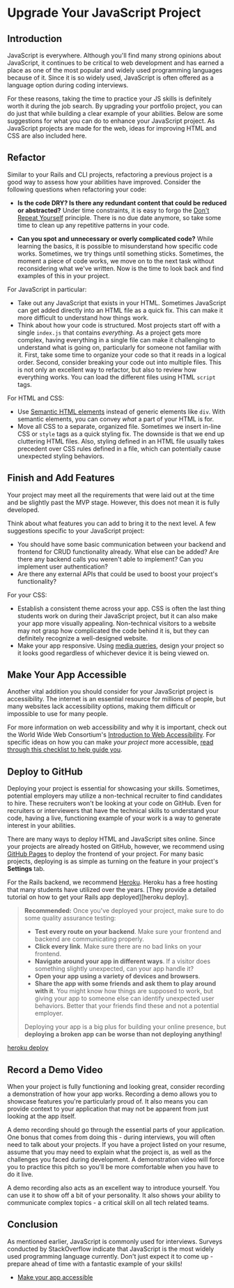 # Upgrade Your JavaScript Project

## Introduction

JavaScript is everywhere. Although you'll find many strong opinions about
JavaScript, it continues to be critical to web development and has earned a
place as one of the most popular and widely used programming languages because
of it. Since it is so widely used, JavaScript is often offered as a language
option during coding interviews.

For these reasons, taking the time to practice your JS skills is definitely
worth it during the job search. By upgrading your portfolio project, you can do
just that while building a clear example of your abilities. Below are some
suggestions for what you can do to enhance your JavaScript project. As
JavaScript projects are made for the web, ideas for improving HTML and
CSS are also included here.

## Refactor

Similar to your Rails and CLI projects, refactoring a previous project is a good
way to assess how your abilities have improved. Consider the following questions
when refactoring your code:

- **Is the code DRY? Is there any redundant content that could be reduced or
  abstracted?** Under time constraints, it is easy to forgo the [Don't Repeat
  Yourself][dry] principle. There is no due date anymore, so take some time to
  clean up any repetitive patterns in your code.

- **Can you spot and unnecessary or overly complicated code?** While learning the
  basics, it is possible to misunderstand how specific code works. Sometimes, we
  try things until something sticks. Sometimes, the moment a piece of code
  works, we move on to the next task without reconsidering what we've written.
  Now is the time to look back and find examples of this in your project.

[dry]: https://en.wikipedia.org/wiki/Don%27t_repeat_yourself

For JavaScript in particular:

- Take out any JavaScript that exists in your HTML. Sometimes JavaScript can get
  added directly into an HTML file as a quick fix. This can make it more
  difficult to understand how things work.
- Think about how your code is structured. Most projects start off with a single
  `index.js` that contains _everything_. As a project gets more complex, having
  everything in a single file can make it challenging to understand what is going
  on, particularly for someone not familiar with it. First, take some time to
  organize your code so that it reads in a logical order. Second, consider
  breaking your code out into multiple files. This is not only an excellent way to
  refactor, but also to review how everything works. You can load the different files
  using HTML `script` tags.

For HTML and CSS:

- Use [Semantic HTML elements][] instead of generic elements like `div`. With
  semantic elements, you can convey _what_ a part of your HTML is for.
- Move all CSS to a separate, organized file. Sometimes we insert in-line CSS or
  `style` tags as a quick styling fix. The downside is that we end up cluttering
  HTML files. Also, styling defined in an HTML file usually takes precedent over CSS
  rules defined in a file, which can potentially cause unexpected styling behaviors.

[Semantic HTML elements]: https://www.w3schools.com/html/html5_semantic_elements.asp

## Finish and Add Features

Your project may meet all the requirements that were laid out at the time and be
slightly past the MVP stage. However, this does not mean it is fully developed.

Think about what features you can add to bring it to the next level. A few
suggestions specific to your JavaScript project:

- You should have some basic communication between your backend and frontend for
  CRUD functionality already. What else can be added? Are there any backend
  calls you weren't able to implement? Can you implement user authentication?
- Are there any external APIs that could be used to boost your project's
  functionality?

For your CSS:

- Establish a consistent theme across your app. CSS is often the last
  thing students work on during their JavaScript project, but it can also make
  your app more visually appealing. Non-technical visitors to a website may not
  grasp how complicated the code behind it is, but they can definitely recognize
  a well-designed website.
- Make your app responsive. Using [media queries][], design your
  project so it looks good regardless of whichever device it is being viewed on.

[media queries]: https://developer.mozilla.org/en-US/docs/Web/CSS/Media_Queries/Using_media_queries

## Make Your App Accessible

Another vital addition you should consider for your JavaScript project is
accessibility. The internet is an essential resource for millions of people, but
many websites lack accessibility options, making them difficult or impossible to
use for many people.

For more information on web accessibility and why it is important, check out the
World Wide Web Consortium's [Introduction to Web Accessibility][access]. For
specific ideas on how you can make _your project_ more accessible,
[read through this checklist to help guide you][checklist].

[access]: https://www.w3.org/WAI/fundamentals/accessibility-intro/
[checklist]: https://dev.to/sylwiavargas/checklist-web-accessibility-3abl

## Deploy to GitHub

Deploying your project is essential for showcasing your skills. Sometimes,
potential employers may utilize a non-technical recruiter to find candidates to
hire. These recruiters won't be looking at your code on GitHub. Even for
recruiters or interviewers that have the technical skills to understand your
code, having a live, functioning example of your work is a way to generate
interest in your abilities.

There are many ways to deploy HTML and JavaScript sites online. Since your
projects are already hosted on GitHub, however, we recommend using
[GitHub Pages][] to deploy the frontend of your project. For many basic
projects, deploying is as simple as turning on the feature in your project's
**Settings** tab.

For the Rails backend, we recommend [Heroku](https://www.heroku.com/). Heroku
has a free hosting that many students have utilized over the years.
[They provide a detailed tutorial on how to get your Rails app deployed][heroku deploy].

> **Recommended:** Once you've deployed your project, make sure to do some
> quality assurance testing:
>
> - **Test every route on your backend**. Make sure your frontend and backend
>   are communicating properly.
> - **Click every link**. Make sure there are no bad links on your frontend.
> - **Navigate around your app in different ways**. If a visitor does something
>   slightly unexpected, can your app handle it?
> - **Open your app using a variety of devices and browsers**.
> - **Share the app with some friends and ask them to play around with it**. You
>   might know how things are supposed to work, but giving your app to someone
>   else can identify unexpected user behaviors. Better that your friends find
>   these and not a potential employer.
>
> Deploying your app is a big plus for building your online presence, but
> **deploying a broken app can be worse than not deploying anything!**

[GitHub Pages]: https://pages.github.com/
[heroku deploy](https://devcenter.heroku.com/articles/getting-started-with-rails5)

## Record a Demo Video

When your project is fully functioning and looking great, consider recording a
demonstration of how your app works. Recording a demo allows you to showcase
features you're particularly proud of. It also means you can provide context to
your application that may not be apparent from just looking at the app itself.

A demo recording should go through the essential parts of your application. One
bonus that comes from doing this - during interviews, you will often need to
talk about your projects. If you have a project listed on your resume, assume
that you may need to explain what the project is, as well as the challenges you
faced during development. A demonstration video will force you to practice this
pitch so you'll be more comfortable when you have to do it live.

A demo recording also acts as an excellent way to introduce yourself. You can
use it to show off a bit of your personality. It also shows your ability to
communicate complex topics - a critical skill on all tech related teams.

## Conclusion

As mentioned earlier, JavaScript is commonly used for interviews. Surveys
conducted by StackOverflow indicate that JavaScript is the most widely used
programming language currently. Don't just expect it to come up - prepare ahead
of time with a fantastic example of your skills!

- [Make your app accessible](https://dev.to/sylwiavargas/checklist-web-accessibility-3abl)

